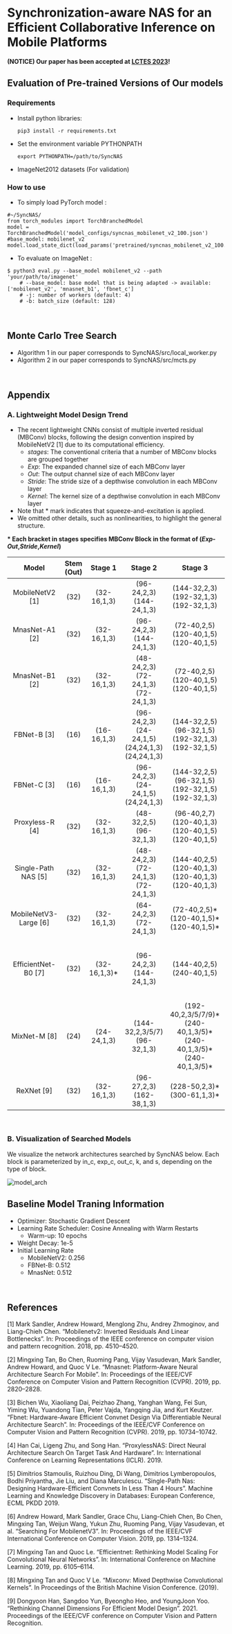 # Synchronization-aware NAS for an Efficient Collaborative Inference on Mobile Platforms

**(NOTICE) Our paper has been accepted at [LCTES 2023](https://pldi23.sigplan.org/home/LCTES-2023#program)!**

## Evaluation of Pre-trained Versions of Our models

### Requirements
- Install python libraries:
  ```
  pip3 install -r requirements.txt
  ```
- Set the environment variable PYTHONPATH
  ```
  export PYTHONPATH=/path/to/SyncNAS
  ```
- ImageNet2012 datasets (For validation)

### How to use
- To simply load PyTorch model :
```
#~/SyncNAS/
from torch_modules import TorchBranchedModel
model = TorchBranchedModel('model_configs/syncnas_mobilenet_v2_100.json')	#base_model: mobilenet_v2    
model.load_state_dict(load_params('pretrained/syncnas_mobilenet_v2_100.pth'))
```

- To evaluate on ImageNet :
```
$ python3 eval.py --base_model mobilenet_v2 --path 'your/path/to/imagenet'  
    # --base_model: base model that is being adapted -> available: ['mobilenet_v2', 'mnasnet_b1', 'fbnet_c']
    # -j: number of workers (default: 4)
    # -b: batch_size (default: 128)
```

<br>

## Monte Carlo Tree Search
- Algorithm 1 in our paper corresponds to SyncNAS/src/local_worker.py
- Algorithm 2 in our paper corresponds to SyncNAS/src/mcts.py

<br>

## Appendix
### A. Lightweight Model Design Trend
- The recent lightweight CNNs consist of multiple inverted residual (MBConv) blocks, following the design convention inspired by MobileNetV2 [1] due to its computational efficiency.
  - *stages*: The conventional criteria that a number of MBConv blocks are grouped together
  - *Exp*: The expanded channel size of each MBConv layer
  - *Out*: The output channel size of each MBConv layer
  - *Stride*: The stride size of a depthwise convolution in each MBConv layer
  - *Kernel*: The kernel size of a depthwise convolution in each MBConv layer
- Note that $*$ mark indicates that squeeze-and-excitation is applied. 
- We omitted other details, such as nonlinearities, to highlight the general structure.

**\* Each bracket in stages specifies MBConv Block in the format of (*Exp*-*Out*,*Stride*,*Kernel*)**

|         Model         | Stem (Out) |    Stage 1   |                             Stage 2                            |                                       Stage 3                                      |                                            Stage 4                                           |                                            Stage 5                                           |                                    Stage 6                                    |                   Stage 7                   |
|:---------------------:|:----------:|:------------:|:--------------------------------------------------------------:|:----------------------------------------------------------------------------------:|:--------------------------------------------------------------------------------------------:|:--------------------------------------------------------------------------------------------:|:-----------------------------------------------------------------------------:|:-------------------------------------------:|
|    MobileNetV2 [1]    |    (32)    |  (32-16,1,3) |                  (96-24,2,3) <br> (144-24,1,3)                 |                  (144-32,2,3) <br> (192-32,1,3) <br> (192-32,1,3)                  |              (192-64,2,3) <br> (384-64,1,3) <br> (384-64,1,3) <br> (384-64,1,3)              |                       (384-96,1,3) <br> (576-96,1,3) <br> (576-96,1,3)                       |              (576-160,2,3) <br> (960-160,1,3) <br> (960-160,1,3)              |  (960-320,1,3)                              |
|     MnasNet-A1 [2]    |    (32)    |  (32-16,1,3) |                  (96-24,2,3) <br> (144-24,1,3)                 |                   (72-40,2,5) <br> (120-40,1,5) <br> (120-40,1,5)                  |              (240-80,2,3) <br> (480-80,1,3) <br> (480-80,1,3) <br> (480-80,1,3)              |                               (480-112,1,3) <br> (672-112,1,3)                               |              (672-160,2,5) <br> (960-160,1,5) <br> (960-160,1,5)              |  (960-320,1,3)                              |
|     MnasNet-B1 [2]    |    (32)    |  (32-16,1,3) |          (48-24,2,3) <br> (72-24,1,3) <br> (72-24,1,3)         |                   (72-40,2,5) <br> (120-40,1,5) <br> (120-40,1,5)                  |                       (240-80,2,5) <br> (480-80,1,5) <br> (480-80,1,5)                       |                                (480-96,1,3) <br> (576-96,1,3)                                |   (576-192,2,5) <br> (1152-192,1,5) <br> (1152-192,1,5) <br> (1152-192,1,5)   |  (1152-320,1,3)                             |
|      FBNet-B [3]      |    (16)    |  (16-16,1,3) | (96-24,2,3) <br> (24-24,1,5) <br> (24,24,1,3) <br> (24,24,1,3) |          (144-32,2,5) <br> (96-32,1,5) <br> (192-32,1,3) <br> (192-32,1,5)         |                        (192-64,2,5) <br> (64-64,1,5) <br> (192-64,1,5)                       |            (384-112,1,5) <br> (112-112,1,3) <br> (112-112,1,5) <br> (336-112,1,5)            |    (672-184,2,5) <br> (184-184,1,5) <br> (1104-184,1,5) <br> (1104-184,1,5)   |  (1104-352,1,3)                             |
|      FBNet-C [3]      |    (16)    |  (16-16,1,3) |          (96-24,2,3) <br> (24-24,1,5) <br> (24,24,1,3)         |          (144-32,2,5) <br> (96-32,1,5) <br> (192-32,1,5) <br> (192-32,1,3)         |              (192-64,2,5) <br> (192-64,1,5) <br> (384-64,1,5) <br> (384-64,1,5)              |            (384-112,1,5) <br> (672-112,1,5) <br> (672-112,1,5) <br> (336-112,1,5)            |   (672-184,2,5) <br> (1104-184,1,5) <br> (1104-184,1,5) <br> (1104-184,1,5)   |  (1104-352,1,3)                             |
|    Proxyless-R [4]    |    (32)    |  (32-16,1,3) |                  (48-32,2,5) <br> (96-32,1,3)                  |          (96-40,2,7) <br> (120-40,1,3) <br> (120-40,1,5) <br> (120-40,1,5)         |              (240-80,2,7) <br> (240-80,1,5) <br> (240-80,1,5) <br> (240-80,1,5)              |              (480-96,1,5) <br> (288-96,1,5) <br> (288-96,1,5) <br> (288-96,1,5)              |    (576-192,2,7) <br> (1152-192,1,7) <br> (576-192,1,7) <br> (576-192,1,7)    |  (1152-320,1,7)                             |
|  Single-Path NAS [5]  |    (32)    |  (32-16,1,3) |          (48-24,2,3) <br> (72-24,1,3) <br> (72-24,1,3)         |         (144-40,2,5) <br> (120-40,1,3) <br> (120-40,1,3) <br> (120-40,1,3)         |              (240-80,2,5) <br> (240-80,1,3) <br> (240-80,1,3) <br> (240-80,1,3)              |              (480-96,1,5) <br> (288-96,1,5) <br> (288-96,1,5) <br> (288-96,1,5)              |   (576-192,2,5) <br> (1152-192,1,5) <br> (1152-192,1,5) <br> (1152-192,1,5)   |  (1152-320,1,3)                             |
| MobileNetV3-Large [6] |    (32)    |  (32-16,1,3) |                  (64-24,2,3) <br> (72-24,1,3)                  |                 (72-40,2,5)* <br> (120-40,1,5)* <br> (120-40,1,5)*                 |              (240-80,2,3) <br> (200-80,1,3) <br> (184-80,1,3) <br> (184-80,1,3)              |                              (480-112,1,3)* <br> (672-112,1,3)*                              |             (672-160,2,5)* <br> (960-160,1,5)* <br> (960-160,1,5)*            |           Conv2D <br> (X-960,1,1)           |
|  EfficientNet-B0 [7]  |    (32)    | (32-16,1,3)* |                  (96-24,2,3) <br> (144-24,1,3)                 |                           (144-40,2,5) <br> (240-40,1,5)                           |                       (240-80,2,3) <br> (480-80,1,3)* <br> (480-80,1,3)                      |                    (480-112,1,5)* <br> (672-112,1,5)* <br> (672-112,1,5)*                    | (672-192,2,5)* <br> (1152-192,1,5)* <br> (1152-192,1,5)* <br> (1152-192,1,5)* |   (1152-320,1,3)*                           |
|      MixNet-M [8]     |    (24)    |  (24-24,1,3) |                (144-32,2,3/5/7) <br> (96-32,1,3)               | (192-40,2,3/5/7/9)* <br> (240-40,1,3/5)* <br> (240-40,1,3/5)* <br> (240-40,1,3/5)* | (240-80,2,3/5/7)* <br> (240-80,1,3/5/7/9)* <br> (240-80,1,3/5/7/9)* <br> (240-80,1,3/5/7/9)* | (480-120,1,3)* <br> (360-120,1,3/5/7/9)* <br> (360-120,1,3/5/7/9)* <br> (360-120,1,3/5/7/9)* |   (720-200,2,3/5/7/9)* <br> (1200-200,1,3/5/7/9)* <br> (1200-200,1,3/5/7/9)*  | (1200-200,1,3/5/7/9)*                       |
|       ReXNet [9]      |    (32)    |  (32-16,1,3) |                  (96-27,2,3) <br> (162-38,1,3)                 |                          (228-50,2,3)* <br> (300-61,1,3)*                          |                      (366-72,2,3)* <br> (432-84,1,3)* <br> (504-95,1,3)*                     |                    (570-106,1,3)* <br> (636-117,1,3)* <br> (702-128,1,3)*                    |   (768-140,2,3)* <br> (840-151,1,3)* <br> (906-162,1,3)* <br> (972-174,1,3)*  |  (1044-185,1,3)                             |

<br>

### B. Visualization of Searched Models

We visualize the network architectures searched by SyncNAS below. Each block is parameterized by in_c, exp_c, out_c, k, and s, depending on the type of block.

![model_arch](https://github.com/beomwookang/SyncNAS/blob/main/pretrained/Searched_Models_Arch.png)


## Baseline Model Traning Information
- Optimizer: Stochastic Gradient Descent
- Learning Rate Scheduler: Cosine Annealing with Warm Restarts
  - Warm-up: 10 epochs
- Weight Decay: 1e-5
- Initial Learning Rate
  - MobileNetV2: 0.256
  - FBNet-B: 0.512
  - MnasNet: 0.512

<br>

## References
[1] Mark Sandler, Andrew Howard, Menglong Zhu, Andrey Zhmoginov, and Liang-Chieh Chen. “Mobilenetv2: Inverted Residuals And Linear Bottlenecks”. In: Proceedings of the IEEE conference on computer vision and pattern recognition. 2018, pp. 4510–4520.

[2] Mingxing Tan, Bo Chen, Ruoming Pang, Vijay Vasudevan, Mark Sandler, Andrew Howard, and Quoc V Le. “Mnasnet: Platform-Aware Neural Architecture Search For Mobile”. In: Proceedings of the IEEE/CVF Conference on Computer Vision and Pattern Recognition (CVPR). 2019, pp. 2820–2828.

[3] Bichen Wu, Xiaoliang Dai, Peizhao Zhang, Yanghan Wang, Fei Sun, Yiming Wu, Yuandong Tian, Peter Vajda, Yangqing Jia, and Kurt Keutzer. “Fbnet: Hardware-Aware Efficient Convnet Design Via Differentiable Neural Architecture Search”. In: Proceedings of the IEEE/CVF Conference on Computer Vision and Pattern Recognition (CVPR). 2019, pp. 10734–10742.

[4] Han Cai, Ligeng Zhu, and Song Han. “ProxylessNAS: Direct Neural Architecture Search On Target Task And Hardware”. In: International Conference on Learning Representations (ICLR). 2019.

[5] Dimitrios Stamoulis, Ruizhou Ding, Di Wang, Dimitrios Lymberopoulos, Bodhi Priyantha, Jie Liu, and Diana Marculescu. “Single-Path Nas: Designing Hardware-Efficient Convnets In Less Than 4 Hours”. Machine Learning and Knowledge Discovery in Databases: European Conference, ECML PKDD 2019.

[6] Andrew Howard, Mark Sandler, Grace Chu, Liang-Chieh Chen, Bo Chen, Mingxing Tan, Weijun Wang, Yukun Zhu, Ruoming Pang, Vijay Vasudevan, et al. “Searching For MobilenetV3”. In: Proceedings of the IEEE/CVF International Conference on Computer Vision. 2019, pp. 1314–1324.

[7] Mingxing Tan and Quoc Le. “Efficientnet: Rethinking Model Scaling For Convolutional Neural Networks”. In: International Conference on Machine Learning. 2019, pp. 6105–6114.

[8] Mingxing Tan and Quoc V Le. “Mixconv: Mixed Depthwise Convolutional Kernels”.  In Proceedings of the British Machine Vision Conference. (2019).

[9] Dongyoon Han, Sangdoo Yun, Byeongho Heo, and YoungJoon Yoo. “Rethinking Channel Dimensions For Efficient Model Design”. 2021. Proceedings of the IEEE/CVF conference on Computer Vision and Pattern Recognition.
